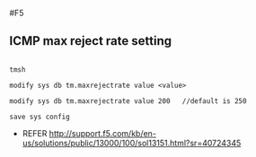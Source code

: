 #F5


## ICMP max reject rate setting

```

tmsh

modify sys db tm.maxrejectrate value <value>

modify sys db tm.maxrejectrate value 200   //default is 250

save sys config

```

* REFER <http://support.f5.com/kb/en-us/solutions/public/13000/100/sol13151.html?sr=40724345>